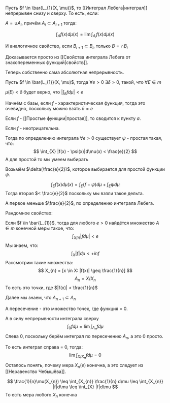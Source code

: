 Пусть $f \in \bar{L_{1}(X, \mu)}$, то [[Интеграл Лебега|интеграл]] непрерывен снизу и сверху. То есть, если:

$A = \cup A_{i}$,  причём $A_{i} \subset A_{i+1}$ тогда:

$$
\int_{A} f(x)d\mu(x) = \lim \int_{A_{i}}f(x)d\mu(x)
$$

И аналогичное свойство, если $B_{i + 1} \subset B_{i}$, только $B = \cap B_{i}$

Доказывается просто из [[Свойства интеграла Лебега от знакопеременных функций|свойств]].

Теперь собственно сама абсолютная непрерывность.

Пусть $f \in \bar{L_{1}}(X, \mu)$, тогда $\forall e > 0$ $\exists \delta > 0$, такой, что $\forall E \in m$

$\mu(E) < \delta$ будет верно, что $|\int_{E} fd\mu| < e$

Начнём с базы, если $f$ - характеристическая функция, тогда это очевидно, поскольку можно взять $\delta = e$

Если $f$ - [[Простые функции|простая]], то сводится к пункту $a$.

Если $f$ - неотрицательна.

Тогда по определению интеграла $\forall e > 0$ существует $\psi$ - простая такая, что:
$$
\int_{X} |f(x) - \psi(x)|d\mu(x) < \frac{e}{2}
$$
А для простой то мы умеем выбирать

Возьмём  $\delta(\frac{e}{2})$, которое выбирается для простой функции $\psi$.

$$
\int_{E} f(x)d\mu(x) = \int_{E} (f - \psi)d\mu + \int_{E} \psi d\mu
$$
Тогда вторая $< \frac{e}{2}$ поскольку мы взяли такое дельта.

А первое меньше $\frac{e}{2}$, по определению интеграла Лебега.

Рандомное свойство:

Если $f \in \bar{L_{1}}$, тогда для любого $e > 0$ найдётся множество $A \in m$ конечной меры такое, что:
$$
\int_{X / A} |fd\mu| < e
$$
Мы знаем, что:
$$
\int_{X} |f|d\mu < +inf
$$
Рассмотрим такие множества:
$$
X_{n} = [x \in X: |f(x)| \geq \frac{1}{n}]
$$
$$
A_{n} = X/X_{n}
$$
То есть это точки, где $|f(x)| < \frac{1}{n}$

Далее мы знаем, что $A_{n+1}\subset A_{n}$

А пересечение - это множество точек, где функция = 0.

А в силу непрерывности интеграла сверху
$$
\int_{0} fd\mu = \lim \int_{A_{n}}fd\mu
$$
Слева 0, поскольку берём интеграл по пересечению $A_{n}$, а это 0 просто.

То есть интеграл справа = 0, тогда:
$$
\lim \int_{X / X_{n}} fd\mu = 0
$$
Осталось понять, почему мера $X_{n}(e)$ конечна, а это следует из [[Неравенство Чебышёва]].

$$
\frac{1}{n}\mu(X_{n}) \leq \int_{X_{n}} \frac{1}{n} d\mu \leq \int_{X_{n}} |f|d\mu \leq \int_{X} |f|d\mu
$$
То есть мера любого $X_{n}$ конечна
